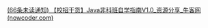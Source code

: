 [(66条未读通知) 【校招干货】Java非科班自学指南V1.0_资源分享_牛客网 (nowcoder.com)](https://www.nowcoder.com/discuss/614491?type=post&order=time&pos=&page=1&channel=-1&source_id=search_post_nctrack)